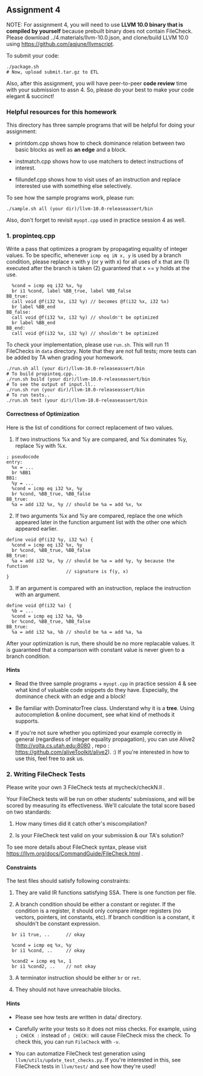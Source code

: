 ## Assignment 4

NOTE: For assignment 4, you will need to use **LLVM 10.0 binary that is
compiled by yourself** because prebuilt binary does not contain FileCheck.
Please download ../4.materials/llvm-10.0.json, and clone/build LLVM 10.0 using
https://github.com/aqjune/llvmscript.

To submit your code:

```
./package.sh
# Now, upload submit.tar.gz to ETL
```

Also, after this assignment, you will have peer-to-peer **code review** time
with your submission to assn 4. So, please do your best to make your code
elegant & succinct!


### Helpful resources for this homework

This directory has three sample programs that will be helpful for doing your assignment:

- printdom.cpp shows how to check dominance relation between two basic blocks
as well as **an edge** and a block.

- instmatch.cpp shows how to use matchers to detect instructions of interest.

- fillundef.cpp shows how to visit uses of an instruction and replace interested
use with something else selectively.

To see how the sample programs work, please run:

```
./sample.sh all (your dir)/llvm-10.0-releaseassert/bin
```

Also, don't forget to revisit `myopt.cpp` used in practice session 4 as well.


### 1. propinteq.cpp

Write a pass that optimizes a program by propagating equality of integer values.
To be specific, whenever `icmp eq iN x, y` is used by a branch condition, please
replace x with y (or y with x) for all uses of x that are
(1) executed after the branch is taken
(2) guaranteed that x == y holds at the use.

```
  %cond = icmp eq i32 %x, %y
  br i1 %cond, label %BB_true, label %BB_false
BB_true:
  call void @f(i32 %x, i32 %y) // becomes @f(i32 %x, i32 %x)
  br label %BB_end
BB_false:
  call void @f(i32 %x, i32 %y) // shouldn't be optimized
  br label %BB_end
BB_end:
  call void @f(i32 %x, i32 %y) // shouldn't be optimized
```

To check your implementation, please use `run.sh`.
This will run 11 FileChecks in `data` directory.
Note that they are not full tests; more tests can be added by TA when grading
your homework.

```
./run.sh all (your dir)/llvm-10.0-releaseassert/bin
# To build propinteq.cpp..
./run.sh build (your dir)/llvm-10.0-releaseassert/bin
# To see the output of input.ll..
./run.sh run (your dir)/llvm-10.0-releaseassert/bin
# To run tests..
./run.sh test (your dir)/llvm-10.0-releaseassert/bin
```

#### Correctness of Optimization

Here is the list of conditions for correct replacement of two values.

1. If two instructions %x and %y are compared, and %x dominates %y,
replace %y with %x.

```
; pseudocode
entry:
  %x = ...
  br %BB1
BB1:
  %y = ...
  %cond = icmp eq i32 %x, %y
  br %cond, %BB_true, %BB_false
BB_true:
  %a = add i32 %x, %y // should be %a = add %x, %x
```

2. If two arguments %x and %y are compared, replace the one which appeared later
in the function argument list with the other one which appeared earlier.

```
define void @f(i32 %y, i32 %x) {
  %cond = icmp eq i32 %x, %y
  br %cond, %BB_true, %BB_false
BB_true:
  %a = add i32 %x, %y // should be %a = add %y, %y because the function
                      // signature is f(y, x)
}
```

3. If an argument is compared with an instruction, replace the instruction
with an argument.

```
define void @f(i32 %a) {
  %b = ...
  %cond = icmp eq i32 %a, %b
  br %cond, %BB_true, %BB_false
BB_true:
  %a = add i32 %a, %b // should be %a = add %a, %a
```

After your optimization is run, there should be no more replacable values.
It is guaranteed that a comparison with constant value is never given to a
branch condition.

#### Hints

- Read the three sample programs + `myopt.cpp` in practice session 4 &
see what kind of valuable code snippets do they have.
Especially, the dominance check with an edge and a block!

- Be familiar with DominatorTree class. Understand why it is a **tree**.
Using autocompletion & online document, see what kind of methods it supports.

- If you're not sure whether you optimized your example correctly in general
(regardless of integer equality propagation), you can use Alive2
(http://volta.cs.utah.edu:8080 , repo : https://github.com/aliveToolkit/alive2).
:) If you're interested in how to use this, feel free to ask us.


### 2. Writing FileCheck Tests

Please write your own 3 FileCheck tests at mycheck/checkN.ll .

Your FileCheck tests will be run on other students' submissions, and will be
scored by measuring its effectiveness.
We'll calculate the total score based on two standards:

1. How many times did it catch other's miscompilation?

2. Is your FileCheck test valid on your submission & our TA's solution?

To see more details about FileCheck syntax, please visit
https://llvm.org/docs/CommandGuide/FileCheck.html .


#### Constraints

The test files should satisfy following constraints:

1. They are valid IR functions satisfying SSA. There is one function per file.

2. A branch condition should be either a constant or register.
If the condition is a register, it should only compare
integer registers (no vectors, pointers, int constants, etc).
If branch condition is a constant, it shouldn't be constant expression.

```
  br i1 true, ..      // okay

  %cond = icmp eq %x, %y
  br i1 %cond, ..     // okay

  %cond2 = icmp eq %x, 1
  br i1 %cond2, ..    // not okay
```

3. A terminator instruction should be either `br` or `ret`.

4. They should not have unreachable blocks.

#### Hints

- Please see how tests are written in data/ directory.

- Carefully write your tests so it does not miss checks. For example,
using `; CHECK :` instead of `; CHECK:` will cause FileCheck miss the check.
To check this, you can run `FileCheck` with `-v`.

- You can automatize FileCheck test generation using
`llvm/utils/update_test_checks.py`. If you're interested in
this, see FileCheck tests in `llvm/test/` and see how they're used!
